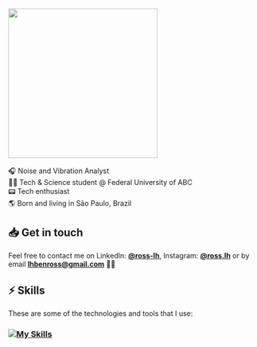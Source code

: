 ### <img src="https://media.giphy.com/media/v1.Y2lkPTc5MGI3NjExeDYxaDhvcDRpaWJ3dG83dnQycW8yMncyczQ4eW5seXc0YzU0MnVrciZlcD12MV9pbnRlcm5hbF9naWZfYnlfaWQmY3Q9Zw/KfnA4bFrgq7eFWVsSK/giphy.gif" width=300px />

🎧 Noise and Vibration Analyst<br>
👨‍🔬 Tech & Science student @ Federal University of ABC<br>
📟 Tech enthusiast<br>
🌎 Born and living in São Paulo, Brazil<br>

## 📥 Get in touch

Feel free to contact me on LinkedIn: [**@ross-lh**](https://linkedin.com/in/ross-lh), Instagram: [**@ross.lh**](https://instagram.com/ross.lh) or by email **lhbenross@gmail.com** ✌🏻

## ⚡ Skills

These are some of the technologies and tools that I use:

### [![My Skills](https://skillicons.dev/icons?i=html,css,js,tailwind,bootstrap,mysql,php,py,linux,vscode&perline=15)](https://skillicons.dev)
